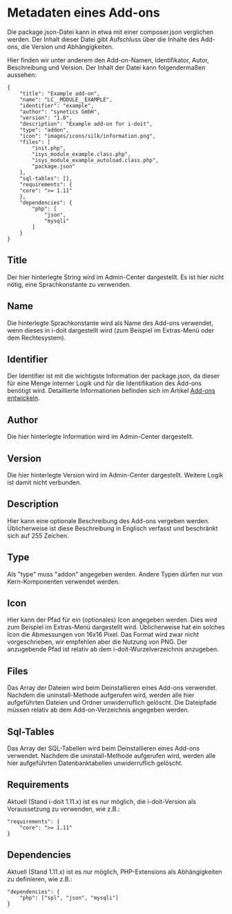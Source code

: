 # Metadaten eines Add-ons

Die package.json\-Datei kann in etwa mit einer composer.json verglichen werden. Der Inhalt dieser Datei gibt Aufschluss über die Inhalte des Add-ons, die Version und Abhängigkeiten. 

Hier finden wir unter anderem den Add-on-Namen, Identifikator, Autor, Beschreibung und Version. Der Inhalt der Datei kann folgendermaßen aussehen:

    {
        "title": "Example add-on",
        "name": "LC__MODULE__EXAMPLE",
        "identifier": "example",
        "author": "synetics GmbH",
        "version": "1.0",
        "description": "Example add-on for i-doit",
        "type": "addon",
        "icon": "images/icons/silk/information.png",
        "files": [
            "init.php",
            "isys_module_example.class.php",
            "isys_module_example_autoload.class.php",
            "package.json"
        ],
        "sql-tables": [],
        "requirements": {
        "core": ">= 1.11"
        },
        "dependencies": {
            "php": [
                "json",
                "mysqli"
            ]
        }
    }

Title
-----

Der hier hinterlegte String wird im Admin-Center dargestellt. Es ist hier nicht nötig, eine Sprachkonstante zu verwenden.

Name
----

Die hinterlegte Sprachkonstante wird als Name des Add-ons verwendet, wenn dieses in i-doit dargestellt wird (zum Beispiel im Extras-Menü oder dem Rechtesystem).

Identifier
----------

Der Identifier ist mit die wichtigste Information der package.json, da dieser für eine Menge interner Logik und für die Identifikation des Add-ons benötigt wird. Detaillierte Informationen befinden sich im Artikel [Add-ons entwickeln](index.md).

Author
------

Die hier hinterlegte Information wird im Admin-Center dargestellt.

Version
-------

Die hier hinterlegte Version wird im Admin-Center dargestellt. Weitere Logik ist damit nicht verbunden.

Description
-----------

Hier kann eine optionale Beschreibung des Add-ons vergeben werden. Üblicherweise ist diese Beschreibung in Englisch verfasst und beschränkt sich auf 255 Zeichen.

Type
----

Als "type" muss "addon" angegeben werden. Andere Typen dürfen nur von Kern-Komponenten verwendet werden.

Icon
----

Hier kann der Pfad für ein (optionales) Icon angegeben werden. Dies wird zum Beispiel im Extras-Menü dargestellt wird. Üblicherweise hat ein solches Icon die Abmessungen von 16x16 Pixel. Das Format wird zwar nicht vorgeschrieben, wir empfehlen aber die Nutzung von PNG. Der anzugebende Pfad ist relativ ab dem i-doit-Wurzelverzeichnis anzugeben.

Files
-----

Das Array der Dateien wird beim Deinstallieren eines Add-ons verwendet. Nachdem die uninstall\-Methode aufgerufen wird, werden alle hier aufgeführten Dateien und Ordner unwiderruflich gelöscht. Die Dateipfade müssen relativ ab dem Add-on-Verzeichnis angegeben werden.

Sql-Tables
----------

Das Array der SQL-Tabellen wird beim Deinstallieren eines Add-ons verwendet. Nachdem die uninstall-Methode aufgerufen wird, werden alle hier aufgeführten Datenbanktabellen unwiderruflich gelöscht.

Requirements
------------

Aktuell (Stand i-doit 1.11.x) ist es nur möglich, die i-doit-Version als Voraussetzung zu verwenden, wie z.B.:

    "requirements": {
        "core": ">= 1.11"
    }

Dependencies
------------

Aktuell (Stand 1.11.x) ist es nur möglich, PHP-Extensions als Abhängigkeiten zu definieren, wie z.B.:

    "dependencies": {
        "php": ["spl", "json", "mysqli"]
    }
